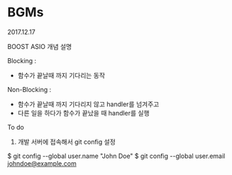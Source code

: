 # BGMs

2017.12.17 

BOOST ASIO 개념 설명

Blocking : 
- 함수가 끝날때 까지 기다리는 동작

Non-Blocking : 
- 함수가 끝날때 까지 기다리지 않고 handler를 넘겨주고
- 다른 일을 하다가 함수가 끝났을 때 handler를 실행

To do

1. 개발 서버에 접속해서 git config 설정

$ git config --global user.name "John Doe"
$ git config --global user.email johndoe@example.com


